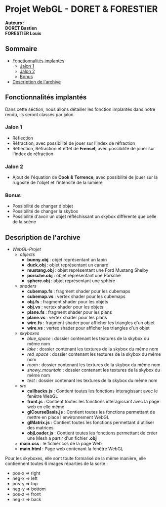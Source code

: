 # Projet WebGL - DORET & FORESTIER <!-- omit in toc -->

**Auteurs : \
DORET Bastien \
FORESTIER Louis**

## Sommaire <!-- omit in toc -->

- [Fonctionnalités implantés](#fonctionnalités-implantés)
  - [Jalon 1](#jalon-1)
  - [Jalon 2](#jalon-2)
  - [Bonus](#bonus)
- [Description de l'archive](#description-de-larchive)

## Fonctionnalités implantés

Dans cette séction, nous allons détailler les fonction implantés dans notre rendu, ils seront classés par jalon.

### Jalon 1

- Réflection
- Réfraction, avec possibilité de jouer sur l'index de réfraction
- Réflection, Réfraction et effet de **Frensel**, avec possibilité de jouer sur l'index de réfraction

### Jalon 2

- Ajout de l'équation de **Cook & Torrence**, avec possibilité de jouer sur la rugosité de l'objet et l'intensité de la lumière

### Bonus

- Possibilité de changer d'objet
- Possibilité de changer la skybox
- Possibilité d'avoir un objet réfléchissant un skybox différente que celle de la scène

## Description de l'archive

- *WebGL-Projet*
  - *objects*
    - **bunny.obj** : objet représentant un lapin
    - **duck.obj** : objet représentant un canard
    - **mustang.obj** : objet représentant une Ford Mustang Shelby
    - **porsche.obj** : objet représentant une Porsche
    - **sphere.obj** : objet représentant une sphère
  - *shaders*
    - **cubemap.fs** : fragment shader pour les cubemaps
    - **cubemap.vs** : vertex shader pour les cubemaps
    - **obj.fs** : fragment shader pour les objets
    - **obj.vs** : vertex shader pour les objets
    - **plane.fs** : fragment shader pour les plans
    - **plane.vs** : vertex shader pour les plans
    - **wire.fs** : fragment shader pour afficher les triangles d'un objet
    - **wire.vs** : vertex shader pour afficher les triangles d'un objet
  - *skyboxes*
    - *blue_space* : dossier contenant les textures de la skybox du même nom
    - *lake* : dossier contenant les textures de la skybox du même nom
    - *red_space* : dossier contenant les textures de la skybox du même nom
    - *room* : dossier contenant les textures de la skybox du même nom
    - *snowy_mountain* : dossier contenant les textures de la skybox du même nom
    - *test* : dossier contenant les textures de la skybox du même nom
  - *src*
    - **callbacks.js** : Contient toutes les fonctions interagissant avec le fenêtre WebGL
    - **front.js** : Contient toutes les fonctions interagissant avec la page web en elle même
    - **glCourseBasis.js** : Contient toutes les fonctions permettant de mettre en place l'environnement WebGL
    - **glMatrix.js** : Contient toutes les fonctions permettant d'utiliser des matrices
    - **objLoader.js** : Contient toutes les fonctions permettant de créer une Mesh a partir d'un fichier **.obj**
  - **main.css** : le fichier css de la page Web
  - **main.html** : Page web contenant la fenêtre WebGL

Pour les skyboxes, elle sont toute formalisé de la même manière, elle contiennent toutes 6 images réparties de la sorte :
- pos-x => right
- neg-x => left
- pos-y  => top
- neg-y => bottom
- pos-z => front
- neg-z => back